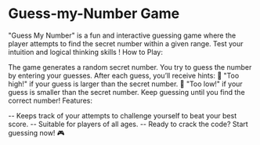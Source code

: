 # Guess-my-Number Game

"Guess My Number" is a fun and interactive guessing game where the player attempts to find the secret number within a given range. Test your intuition and logical thinking skills !
How to Play:

The game generates a random secret number.
You try to guess the number by entering your guesses.
After each guess, you’ll receive hints:
🔼 "Too high!" if your guess is larger than the secret number.
🔽 "Too low!" if your guess is smaller than the secret number.
Keep guessing until you find the correct number!
Features:

-- Keeps track of your attempts to challenge yourself to beat your best score.
-- Suitable for players of all ages.
-- Ready to crack the code? Start guessing now! 🎮
